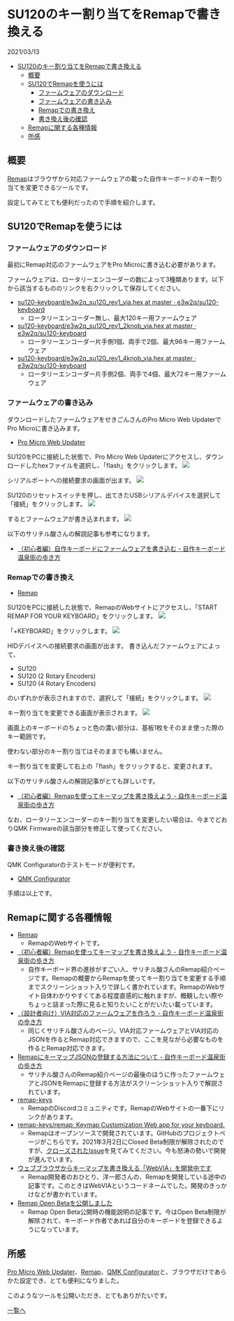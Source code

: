 # SU120のキー割り当てをRemapで書き換える

2021/03/13

<!-- TOC -->

- [SU120のキー割り当てをRemapで書き換える](#su120のキー割り当てをremapで書き換える)
    - [概要](#概要)
    - [SU120でRemapを使うには](#su120でremapを使うには)
        - [ファームウェアのダウンロード](#ファームウェアのダウンロード)
        - [ファームウェアの書き込み](#ファームウェアの書き込み)
        - [Remapでの書き換え](#remapでの書き換え)
        - [書き換え後の確認](#書き換え後の確認)
    - [Remapに関する各種情報](#remapに関する各種情報)
    - [所感](#所感)

<!-- /TOC -->

## 概要

[Remap](https://remap-keys.app/)はブラウザから対応ファームウェアの載った自作キーボードのキー割り当てを変更できるツールです。

設定してみてとても便利だったので手順を紹介します。

## SU120でRemapを使うには

### ファームウェアのダウンロード

最初にRemap対応のファームウェアをPro Microに書き込む必要があります。

ファームウェアは、ロータリーエンコーダーの数によって3種類あります。以下から該当するもののリンクを右クリックして保存してください。

- [su120-keyboard/e3w2q_su120_rev1_via.hex at master · e3w2q/su120-keyboard](https://github.com/e3w2q/su120-keyboard/blob/master/firmware/e3w2q_su120_rev1_via.hex?raw=true)
  - ロータリーエンコーダー無し、最大120キー用ファームウェア
- [su120-keyboard/e3w2q_su120_rev1_2knob_via.hex at master · e3w2q/su120-keyboard](https://github.com/e3w2q/su120-keyboard/blob/master/firmware/e3w2q_su120_rev1_2knob_via.hex?raw=true)
  - ロータリーエンコーダー片手側1個、両手で2個、最大96キー用ファームウェア
- [su120-keyboard/e3w2q_su120_rev1_4knob_via.hex at master · e3w2q/su120-keyboard](https://github.com/e3w2q/su120-keyboard/blob/master/firmware/e3w2q_su120_rev1_4knob_via.hex?raw=true)
  - ロータリーエンコーダー片手側2個、両手で4個、最大72キー用ファームウェア

### ファームウェアの書き込み

ダウンロードしたファームウェアをせきごんさんのPro Micro Web UpdaterでPro Microに書き込みます。

- [Pro Micro Web Updater](https://sekigon-gonnoc.github.io/promicro-web-updater/index.html)

SU120をPCに接続した状態で、Pro Micro Web Updaterにアクセスし、ダウンロードしたhexファイルを選択し、「flash」をクリックします。
![](2112.png)

シリアルポートへの接続要求の画面が出ます。
![](2503.png)

SU120のリセットスイッチを押し、出てきたUSBシリアルデバイスを選択して「接続」をクリックします。
![](2631.png)

するとファームウェアが書き込まれます。
![](2745.png)

以下のサリチル酸さんの解説記事も参考になります。

- [（初心者編）自作キーボードにファームウェアを書き込む - 自作キーボード温泉街の歩き方](https://salicylic-acid3.hatenablog.com/entry/qmk-toolbox#%E3%83%80%E3%82%A6%E3%83%B3%E3%83%AD%E3%83%BC%E3%83%89%E3%81%97%E3%81%9F%E3%83%95%E3%82%A1%E3%83%BC%E3%83%A0%E3%82%A6%E3%82%A7%E3%82%A2%E3%82%92%E3%82%A2%E3%83%83%E3%83%97%E3%83%AD%E3%83%BC%E3%83%89%E3%81%99%E3%82%8B)

### Remapでの書き換え

- [Remap](https://remap-keys.app/)

SU120をPCに接続した状態で、RemapのWebサイトにアクセスし、「START REMAP FOR YOUR KEYBOARD」をクリックします。
![](2857.png)

「+KEYBOARD」をクリックします。
![](2934.png)

HIDデバイスへの接続要求の画面が出ます。
書き込んだファームウェアによって、

- SU120
- SU120 (2 Rotary Encoders)
- SU120 (4 Rotary Encoders)

のいずれかが表示されますので、選択して「接続」をクリックします。
![](3046.png)

キー割り当てを変更できる画面が表示されます。
![](4008.png)

画面上のキーボードのちょっと色の濃い部分は、基板1枚をそのまま使った際のキー範囲です。

使わない部分のキー割り当てはそのままでも構いません。

キー割り当てを変更して右上の「flash」をクリックすると、変更されます。

以下のサリチル酸さんの解説記事がとても詳しいです。

- [（初心者編）Remapを使ってキーマップを書き換えよう - 自作キーボード温泉街の歩き方](https://salicylic-acid3.hatenablog.com/entry/remap-manual#Remap%E3%81%A7%E3%81%A7%E3%81%8D%E3%82%8B%E3%81%93%E3%81%A8)

なお、ロータリーエンコーダーのキー割り当てを変更したい場合は、今までどおりQMK Firmwareの該当部分を修正して使ってください。

### 書き換え後の確認

QMK Configuratorのテストモードが便利です。

- [QMK Configurator](https://config.qmk.fm/#/test)

手順は以上です。

## Remapに関する各種情報

- [Remap](https://remap-keys.app/)
  - RemapのWebサイトです。
- [（初心者編）Remapを使ってキーマップを書き換えよう - 自作キーボード温泉街の歩き方](https://salicylic-acid3.hatenablog.com/entry/remap-manual)
  - 自作キーボード界の進捗がすごい人、サリチル酸さんのRemap紹介ページです。Remapの概要からRemapを使ってキー割り当てを変更する手順までスクリーンショット入りで詳しく書かれています。RemapのWebサイト自体わかりやすくてある程度直感的に触れますが、概観したい際やちょっと詰まった際に見ると知りたいことがだいたい載っています。
- [（設計者向け）VIA対応のファームウェアを作ろう - 自作キーボード温泉街の歩き方](https://salicylic-acid3.hatenablog.com/entry/via-support)
  - 同じくサリチル酸さんのページ。VIA対応ファームウェアとVIA対応のJSONを作るとRemap対応できますので、ここを見ながら必要なものを作るとRemap対応できます。
- [RemapにキーマップJSONの登録する方法について - 自作キーボード温泉街の歩き方](https://salicylic-acid3.hatenablog.com/entry/remap-manual#Remap%E3%81%AB%E3%82%AD%E3%83%BC%E3%83%9E%E3%83%83%E3%83%97JSON%E3%81%AE%E7%99%BB%E9%8C%B2%E3%81%99%E3%82%8B%E6%96%B9%E6%B3%95%E3%81%AB%E3%81%A4%E3%81%84%E3%81%A6)
  - サリチル酸さんのRemap紹介ページの最後のほうに作ったファームウェアとJSONをRemapに登録する方法がスクリーンショット入りで解説されています。
- [remap-keys](https://discord.com/invite/uf7v5DruMB)
  - RemapのDiscordコミュニティです。RemapのWebサイトの一番下にリンクがあります。
- [remap-keys/remap: Keymap Customization Web app for your keyboard.](https://github.com/remap-keys/remap)
  - Remapはオープンソースで開発されています。GitHubのプロジェクトページがこちらです。2021年3月2日にClosed Beta制限が解除されたのですが、[クローズされたIssue](https://github.com/remap-keys/remap/issues?q=is%3Aissue+is%3Aclosed)を見てみてください。今も怒涛の勢いで開発が進んでいます。
- [ウェブブラウザからキーマップを書き換える「WebVIA」を開発中です](https://www.eisbahn.jp/yoichiro/2020/12/webvia.html)
  - Remap開発者のおひとり、洋一郎さんの、Remapを開発している途中の記事です。このときはWebVIAというコードネームでした。開発のきっかけなどが書かれています。
- [Remap Open Betaを公開しました](https://www.eisbahn.jp/yoichiro/2021/02/remap_open_beta.html)
  - Remap Open Beta公開時の機能説明の記事です。今はOpen Beta制限が解除されて、キーボード作者であれば自分のキーボードを登録できるようになっています。

## 所感

[Pro Micro Web Updater](https://sekigon-gonnoc.github.io/promicro-web-updater/index.html)、[Remap](https://remap-keys.app/)、[QMK Configurator](https://config.qmk.fm/#/test)と、ブラウザだけであらかた設定でき、とても便利になりました。

このようなツールを公開いただき、とてもありがたいです。

[一覧へ](../)